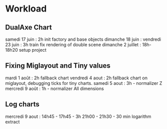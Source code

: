 # Workload 

## DualAxe Chart
samedi 17 juin     : 2h init factory and base objects
dimanche 18 juin   :
vendredi 23 juin   : 3h train fix rendering of double scene
dimanche 2 juillet : 18h-18h20 setup project

## Fixing Miglayout and Tiny values

mardi 1 août : 2h fallback chart
vendredi 4 aout : 2h fallback chart on miglayout, debugging ticks for tiny charts.
samedi 5 aout : 3h - normalizer Z
mercredi 9 août : 1h - normalizer All dimensions

## Log charts

mercredi 9 aout : 14h45 - 17h45 - 3h
                  21h00 - 21h30 - 30 min logarithm extract
                  
                  
                  